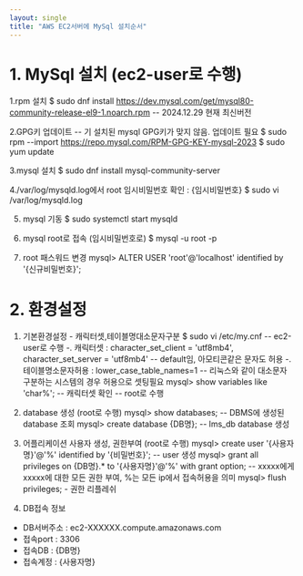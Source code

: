 ```yaml
---
layout: single
title: "AWS EC2서버에 MySql 설치순서"
---
```

# 1. MySql 설치 (ec2-user로 수행)
1.rpm 설치
$ sudo dnf install https://dev.mysql.com/get/mysql80-community-release-el9-1.noarch.rpm -- 2024.12.29 현재 최신버전

2.GPG키 업데이트 -- 기 설치된 mysql GPG키가 맞지 않음. 업데이트 필요
$ sudo rpm --import https://repo.mysql.com/RPM-GPG-KEY-mysql-2023
$ sudo yum update

3.mysql 설치
$ sudo dnf install mysql-community-server

4./var/log/mysqld.log에서 root 임시비밀번호 확인 : {임시비밀번호}
$ sudo vi /var/log/mysqld.log

5. mysql 기동
$ sudo systemctl start mysqld

6. mysql root로 접속 (임시비밀번호로)
$ mysql -u root -p

7. root 패스워드 변경
mysql>  ALTER USER 'root'@'localhost' identified by '{신규비밀번호}';

# 2. 환경설정
1. 기본환경설정 - 캐릭터셋,테이블명대소문자구분 
$ sudo vi /etc/my.cnf  -- ec2-user로 수행
-. 캐릭터셋 : character_set_client = 'utf8mb4', character_set_server = 'utf8mb4'  --  default임,  아모티콘같은 문자도 허용
-. 테이블명소문자허용 : lower_case_table_names=1  -- 리눅스와 같이 대소문자 구분하는 시스템의 경우 허용으로 셋팅필요
mysql> show variables like 'char%'; -- 캐릭터셋 확인 -- root로 수행

2. database 생성 (root로 수행)
mysql> show databases;   -- DBMS에 생성된 database 조회
mysql> create database {DB명}; -- lms_db database 생성

4. 어플리케이션 사용자 생성, 권한부여 (root로 수행)
mysql> create user '{사용자명}'@'%' identified by '{비밀번호}';  -- user 생성
mysql> grant all privileges on {DB명}.* to '{사용자명}'@'%' with grant option;  -- xxxxx에게 xxxxx에 대한 모든 권한 부여, %는 모든 ip에서 접속허용을 의미
mysql> flush privileges; - 권한 리플레쉬

5. DB접속 정보
- DB서버주소 : ec2-XXXXXX.compute.amazonaws.com
- 접속port : 3306
- 접속DB : {DB명}
- 접속계정 : {사용자명}
